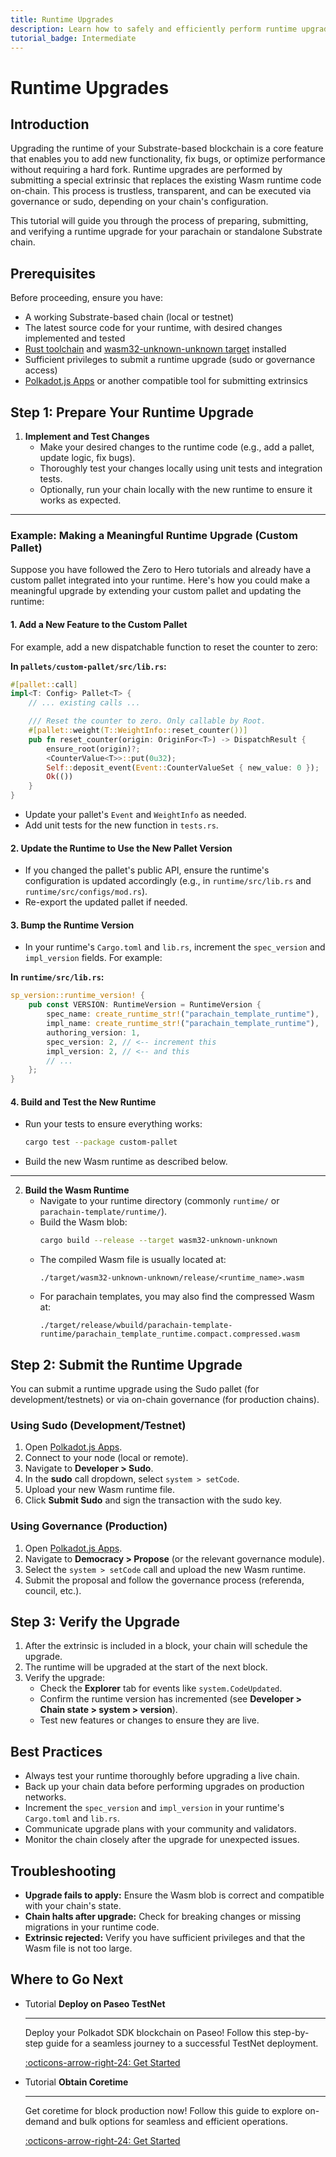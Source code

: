 ```yaml
---
title: Runtime Upgrades
description: Learn how to safely and efficiently perform runtime upgrades for your Substrate-based blockchain, including best practices and step-by-step instructions.
tutorial_badge: Intermediate
---
```


# Runtime Upgrades

## Introduction

Upgrading the runtime of your Substrate-based blockchain is a core feature that enables you to add new functionality, fix bugs, or optimize performance without requiring a hard fork. Runtime upgrades are performed by submitting a special extrinsic that replaces the existing Wasm runtime code on-chain. This process is trustless, transparent, and can be executed via governance or sudo, depending on your chain's configuration.

This tutorial will guide you through the process of preparing, submitting, and verifying a runtime upgrade for your parachain or standalone Substrate chain.

## Prerequisites

Before proceeding, ensure you have:

- A working Substrate-based chain (local or testnet)
- The latest source code for your runtime, with desired changes implemented and tested
- [Rust toolchain](https://www.rust-lang.org/) and [wasm32-unknown-unknown target](https://substrate.dev/docs/en/knowledgebase/getting-started/#add-the-wasm-target) installed
- Sufficient privileges to submit a runtime upgrade (sudo or governance access)
- [Polkadot.js Apps](https://polkadot.js.org/apps/) or another compatible tool for submitting extrinsics

## Step 1: Prepare Your Runtime Upgrade

1. **Implement and Test Changes**
   - Make your desired changes to the runtime code (e.g., add a pallet, update logic, fix bugs).
   - Thoroughly test your changes locally using unit tests and integration tests.
   - Optionally, run your chain locally with the new runtime to ensure it works as expected.

---

### Example: Making a Meaningful Runtime Upgrade (Custom Pallet)

Suppose you have followed the Zero to Hero tutorials and already have a custom pallet integrated into your runtime. Here's how you could make a meaningful upgrade by extending your custom pallet and updating the runtime:

#### 1. Add a New Feature to the Custom Pallet

For example, add a new dispatchable function to reset the counter to zero:

**In `pallets/custom-pallet/src/lib.rs`:**

```rust
#[pallet::call]
impl<T: Config> Pallet<T> {
    // ... existing calls ...

    /// Reset the counter to zero. Only callable by Root.
    #[pallet::weight(T::WeightInfo::reset_counter())]
    pub fn reset_counter(origin: OriginFor<T>) -> DispatchResult {
        ensure_root(origin)?;
        <CounterValue<T>>::put(0u32);
        Self::deposit_event(Event::CounterValueSet { new_value: 0 });
        Ok(())
    }
}
```

- Update your pallet's `Event` and `WeightInfo` as needed.
- Add unit tests for the new function in `tests.rs`.

#### 2. Update the Runtime to Use the New Pallet Version

- If you changed the pallet's public API, ensure the runtime's configuration is updated accordingly (e.g., in `runtime/src/lib.rs` and `runtime/src/configs/mod.rs`).
- Re-export the updated pallet if needed.

#### 3. Bump the Runtime Version

- In your runtime's `Cargo.toml` and `lib.rs`, increment the `spec_version` and `impl_version` fields. For example:

**In `runtime/src/lib.rs`:**
```rust
sp_version::runtime_version! {
    pub const VERSION: RuntimeVersion = RuntimeVersion {
        spec_name: create_runtime_str!("parachain_template_runtime"),
        impl_name: create_runtime_str!("parachain_template_runtime"),
        authoring_version: 1,
        spec_version: 2, // <-- increment this
        impl_version: 2, // <-- and this
        // ...
    };
}
```

#### 4. Build and Test the New Runtime

- Run your tests to ensure everything works:
  ```bash
  cargo test --package custom-pallet
  ```
- Build the new Wasm runtime as described below.

---

2. **Build the Wasm Runtime**
   - Navigate to your runtime directory (commonly `runtime/` or `parachain-template/runtime/`).
   - Build the Wasm blob:
     ```bash
     cargo build --release --target wasm32-unknown-unknown
     ```
   - The compiled Wasm file is usually located at:
     ```
     ./target/wasm32-unknown-unknown/release/<runtime_name>.wasm
     ```
   - For parachain templates, you may also find the compressed Wasm at:
     ```
     ./target/release/wbuild/parachain-template-runtime/parachain_template_runtime.compact.compressed.wasm
     ```

## Step 2: Submit the Runtime Upgrade

You can submit a runtime upgrade using the Sudo pallet (for development/testnets) or via on-chain governance (for production chains).

### Using Sudo (Development/Testnet)

1. Open [Polkadot.js Apps](https://polkadot.js.org/apps/).
2. Connect to your node (local or remote).
3. Navigate to **Developer > Sudo**.
4. In the **sudo** call dropdown, select `system > setCode`.
5. Upload your new Wasm runtime file.
6. Click **Submit Sudo** and sign the transaction with the sudo key.

### Using Governance (Production)

1. Open [Polkadot.js Apps](https://polkadot.js.org/apps/).
2. Navigate to **Democracy > Propose** (or the relevant governance module).
3. Select the `system > setCode` call and upload the new Wasm runtime.
4. Submit the proposal and follow the governance process (referenda, council, etc.).

## Step 3: Verify the Upgrade

1. After the extrinsic is included in a block, your chain will schedule the upgrade.
2. The runtime will be upgraded at the start of the next block.
3. Verify the upgrade:
   - Check the **Explorer** tab for events like `system.CodeUpdated`.
   - Confirm the runtime version has incremented (see **Developer > Chain state > system > version**).
   - Test new features or changes to ensure they are live.

## Best Practices

- Always test your runtime thoroughly before upgrading a live chain.
- Back up your chain data before performing upgrades on production networks.
- Increment the `spec_version` and `impl_version` in your runtime's `Cargo.toml` and `lib.rs`.
- Communicate upgrade plans with your community and validators.
- Monitor the chain closely after the upgrade for unexpected issues.

## Troubleshooting

- **Upgrade fails to apply:** Ensure the Wasm blob is correct and compatible with your chain's state.
- **Chain halts after upgrade:** Check for breaking changes or missing migrations in your runtime code.
- **Extrinsic rejected:** Verify you have sufficient privileges and that the Wasm file is not too large.

## Where to Go Next

<div class="grid cards" markdown>

-   <span class="badge tutorial">Tutorial</span> __Deploy on Paseo TestNet__

    ---

    Deploy your Polkadot SDK blockchain on Paseo! Follow this step-by-step guide for a seamless journey to a successful TestNet deployment.

    [:octicons-arrow-right-24: Get Started](/tutorials/polkadot-sdk/parachains/zero-to-hero/deploy-to-testnet/)

-   <span class="badge tutorial">Tutorial</span> __Obtain Coretime__

    ---

    Get coretime for block production now! Follow this guide to explore on-demand and bulk options for seamless and efficient operations.

    [:octicons-arrow-right-24: Get Started](/tutorials/polkadot-sdk/parachains/zero-to-hero/obtain-coretime/)

</div> 